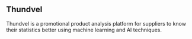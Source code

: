 ## Thundvel

Thundvel is a promotional product analysis platform for suppliers to know their statistics better using machine learning and AI techniques.